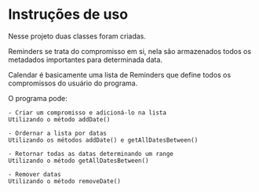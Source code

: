 # Instruções de uso

Nesse projeto duas classes foram criadas.

Reminders se trata do compromisso em si, nela são armazenados todos os metadados importantes para determinada data.

Calendar é basicamente uma lista de Reminders que define todos os compromissos do usuário do programa.

O programa pode:

    - Criar um compromisso e adicioná-lo na lista 
    Utilizando o método addDate()

    - Ordernar a lista por datas
    Utilizando os métodos addDate() e getAllDatesBetween()

    - Retornar todas as datas determinando um range
    Utilizando o método getAllDatesBetween()

    - Remover datas
    Utilizando o método removeDate()

